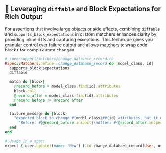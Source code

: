 ## 🎯 Leveraging `diffable` and Block Expectations for Rich Output

For assertions that involve large objects or side effects, combining `diffable` and `supports_block_expectations` in custom matchers enhances clarity by providing inline diffs and capturing exceptions. This technique gives you granular control over failure output and allows matchers to wrap code blocks for complex state changes.

```ruby
# spec/support/matchers/change_database_record.rb
RSpec::Matchers.define :change_database_record do |model_class, id|
  supports_block_expectations
  diffable

  match do |block|
    @record_before = model_class.find(id).attributes
    block.call
    @record_after = model_class.find(id).attributes
    @record_before != @record_after
  end

  failure_message do |block|
    "expected block to change #{model_class}##{id} attributes, but it didn't.\n" +
      "Before: #{@record_before.inspect}\nAfter: #{@record_after.inspect}"
  end
end

# Usage in a spec:
expect { user.update!(name: 'New') }.to change_database_record(User, user.id)
```